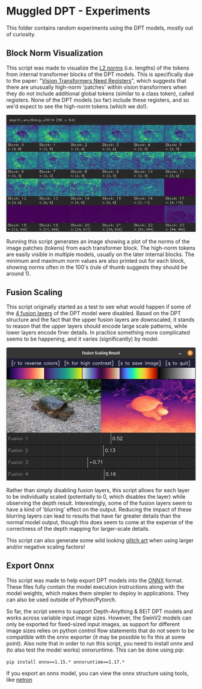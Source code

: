 # Muggled DPT - Experiments

This folder contains random experiments using the DPT models, mostly out of curiosity.

## Block Norm Visualization

This script was made to visualize the [L2 norms](https://builtin.com/data-science/vector-norms) (i.e. lengths) of the tokens from internal transformer blocks of the DPT models. This is specifically due to the paper: "[Vision Transformers Need Registers](https://arxiv.org/abs/2309.16588)", which suggests that there are unusually high-norm 'patches' within vision transformers when they do not include additional global tokens (similar to a class token), called registers. None of the DPT models (so far) include these registers, and so we'd expect to see the high-norm tokens (which we do!).

<p align="center">
  <img src=".readme_assets/block_norm_example.webp" alt="Plot of image patch token norms output from each block of the Depth-Anything ViT-L model. The minimum and maximum norm values are printed below each block number. Easily visible outliers appear on block 17 onwards.">
</p>

Running this script generates an image showing a plot of the norms of the image patches (tokens) from each transformer block. The high-norm tokens are easily visible in multiple models, usually on the later internal blocks. The minimum and maximum norm values are also printed out for each block, showing norms often in the 100's (rule of thumb suggests they should be around 1).

## Fusion Scaling

This script originally started as a test to see what would happen if some of the [4 fusion layers](https://github.com/heyoeyo/muggled_dpt/tree/main/lib#fusion-model) of the DPT model were disabled. Based on the DPT structure and the fact that the upper fusion layers are downscaled, it stands to reason that the upper layers should encode large scale patterns, while lower layers encode finer details. In practice something more complicated seems to be happening, and it varies (significantly) by model.

<p align="center">
  <img src=".readme_assets/fusion_scaling_example.webp" alt="">
</p>

Rather than simply disabling fusion layers, this script allows for each layer to be individually scaled (potentially to 0, which disables the layer) while observing the depth result. Interestingly, some of the fusion layers seem to have a kind of 'blurring' effect on the output. Reducing the impact of these blurring layers can lead to results that have far greater details than the normal model output, though this does seem to come at the expense of the correctness of the depth mapping for larger-scale details.

This script can also generate some wild looking [glitch art](https://en.wikipedia.org/wiki/Glitch_art) when using larger and/or negative scaling factors!


## Export Onnx

This script was made to help export DPT models into the [ONNX](https://onnx.ai/onnx/intro/concepts.html) format. These files fully contain the model execution instructions along with the model weights, which makes them simpler to deploy in applications. They can also be used outside of Python/Pytorch.

So far, the script seems to support Depth-Anything & BEiT DPT models and works across variable input image sizes. However, the SwinV2 models can only be exported for fixed-sized input images, as support for different image sizes relies on python control flow statements that do not seem to be compatible with the onnx exporter (it may be possible to fix this at some point). Also note that in order to run this script, you need to install onnx and (to also test the model works) onnxruntime. This can be done using pip:

`pip install onnx==1.15.* onnxruntime==1.17.*`

If you export an onnx model, you can view the onnx structure using tools, like [netron](https://netron.app/)
